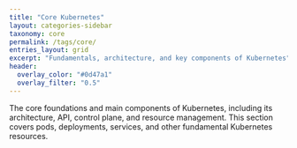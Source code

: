 ```yaml
---
title: "Core Kubernetes"
layout: categories-sidebar
taxonomy: core
permalink: /tags/core/
entries_layout: grid
excerpt: "Fundamentals, architecture, and key components of Kubernetes"
header:
  overlay_color: "#0d47a1"
  overlay_filter: "0.5"
---
```


The core foundations and main components of Kubernetes, including its architecture, API, control plane, and resource management. This section covers pods, deployments, services, and other fundamental Kubernetes resources.